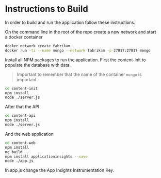 # Instructions to Build

In order to build and run the application follow these instructions.

On the command line in the root of the repo create a new network and start a docker container

```bash
docker network create fabrikam
docker run -ti --name mongo --network fabrikam -p 27017:27017 mongo
```

Install all NPM packages to run the application. First the content-init to populate the database with data.

> Important to remember that the name of the container `mongo` is important

```bash
cd content-init
npm install
node ./server.js
```

After that the API

```bash
cd content-api
npm install
node ./server.js
```

And the web application

```bash
cd content-web
npm install
ng build
npm install applicationinsights --save
node ./app.js
```

In app.js change the App Insights Instrumentation Key.